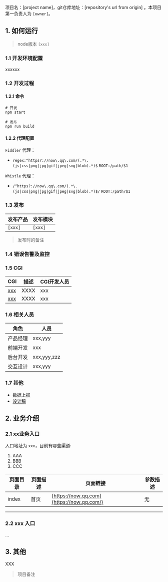 项目名：[project name]，git仓库地址：[repository's url from origin] 。本项目第一负责人为 `[owner]`。

## 1. 如何运行

> node版本 `[xxx]`

### 1.1 开发环境配置

xxxxxx

### 1.2 开发过程

#### 1.2.1 命令

```
# 开发
npm start

# 发布
npm run build
```

#### 1.2.2 代理配置

`Fiddler` 代理：

- `regex:^https?://now\.qq\.com/(.*\.(js|css|png|jpg|gif|jpeg|svg|blob).*)$` `ROOT:/path/$1`

`Whistle` 代理：

- `/^https?://now\.qq\.com/(.*\.(js|css|png|jpg|gif|jpeg|svg|blob).*)$/` `ROOT:/path/$1`

### 1.3 发布

| 发布产品    | 发布模块    |
| ------- | ------- |
| `[xxx]` | `[xxx]` |

> 发布时的备注

### 1.4 错误告警及监控

### 1.5 CGI

| CGI                                      | 描述   | CGI开发人员 |
| ---------------------------------------- | ---- | ------- |
| [xxx](https://github.com/feflow/readme-style-guide/blob/master/xxxx) | XXXX | xxx     |
| [xxx](https://github.com/feflow/readme-style-guide/blob/master/xxxx) | XXXX | xxx     |

### 1.6 相关人员

| 角色   | 人员          |
| ---- | ----------- |
| 产品经理 | xxx,yyy     |
| 前端开发 | xxx         |
| 后台开发 | xxx,yyy,zzz |
| 交互设计 | xxx,yyy     |

### 1.7 其他

- [数据上报](https://github.com/feflow/readme-style-guide/blob/master/xxx)
- [设计稿](https://github.com/feflow/readme-style-guide/blob/master/xxx)

## 2. 业务介绍

### 2.1 xx业务入口

入口地址为 `xxx`，目前有哪些渠道:

1. AAA
2. BBB
3. CCC

| 页面目录  | 页面描述 | 页面链接                                     | 参数描述 |
| ----- | ---- | ---------------------------------------- | ---- |
| index | 首页   | [https://now.qq.com](https://now.qq.com/) | 无    |

------

### 2.2 xxx 入口

...

## 3. 其他

XXX

> 项目备注